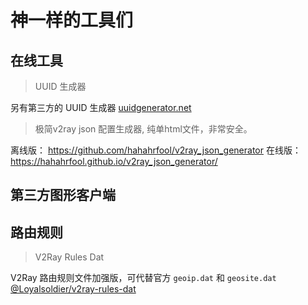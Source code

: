 # 神一样的工具们

## 在线工具

> UUID 生成器

<Uuid />

另有第三方的 UUID 生成器 [uuidgenerator.net](https://www.uuidgenerator.net)

> 极简v2ray json 配置生成器, 纯单html文件，非常安全。

离线版： https://github.com/hahahrfool/v2ray_json_generator
在线版：https://hahahrfool.github.io/v2ray_json_generator/

## 第三方图形客户端

<Tool
    url="https://github.com/Qv2ray/Qv2ray"
    name="Qv2ray"
    :platforms="['linux','win','mac']"
    description="跨平台 V2Ray 客户端，支持 Linux、Windows、macOS，可通过插件系统支持 SSR / Trojan / Trojan-Go / NaiveProxy 等协议"
/>

<Tool
    url="https://github.com/SagerNet/SagerNet"
    name="SagerNet"
    :platforms="['android']"
    description="SagerNet 是一个基于 V2Ray 的 Android 通用代理应用。"
/>

<Tool
    url="https://github.com/2dust/v2rayN"
    name="V2rayN"
    :platforms="['win']"
    description="V2RayN 是一个基于 V2Ray 内核的 Windows 客户端。"
/>

<Tool
    url="https://github.com/v2rayA/v2rayA"
    name="v2rayA"
    :platforms="['linux']"
    description="基于 web GUI 的 Linux 客户端，支持全局透明代理，兼容SS、SSR、Trojan、PingTunnel协议。"
/>



## 路由规则

> V2Ray Rules Dat

V2Ray 路由规则文件加强版，可代替官方 `geoip.dat` 和 `geosite.dat` [@Loyalsoldier/v2ray-rules-dat](https://github.com/Loyalsoldier/v2ray-rules-dat)
